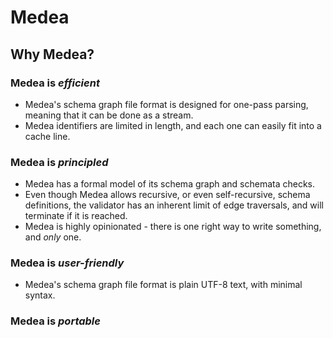 # Medea

## Why Medea?

### Medea is _efficient_

* Medea's schema graph file format is designed for one-pass parsing, meaning
  that it can be done as a stream.
* Medea identifiers are limited in length, and each one can easily fit into a
  cache line.

### Medea is _principled_

* Medea has a formal model of its schema graph and schemata checks.
* Even though Medea allows recursive, or even self-recursive, schema
  definitions, the validator has an inherent limit of edge traversals, and will
  terminate if it is reached.
* Medea is highly opinionated - there is one right way to write something, and
  _only_ one.

### Medea is _user-friendly_

* Medea's schema graph file format is plain UTF-8 text, with minimal syntax.

### Medea is _portable_


